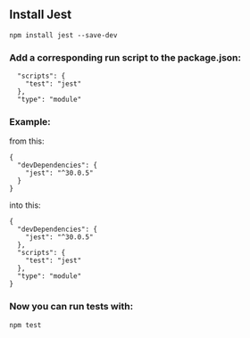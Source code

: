 ## Install Jest
```
npm install jest --save-dev
```

### Add a corresponding run script to the package.json:

```
  "scripts": {
    "test": "jest"
  },
  "type": "module"
```

### Example:

from this:

```
{
  "devDependencies": {
    "jest": "^30.0.5"
  }
}
```

into this:

```
{
  "devDependencies": {
    "jest": "^30.0.5"
  },
  "scripts": {
    "test": "jest"
  },
  "type": "module"
}
```

### Now you can run tests with:
```
npm test
```